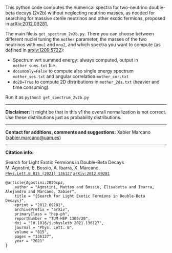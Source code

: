 This python code computes the numerical spectra for two-neutrino double-beta decays (2v2b) without neglecting neutrino masses, as needed for searching for massive sterile neutrinos and other exotic fermions, proposed in [arXiv:2012.09281.](https://arxiv.org/abs/2012.09281)

The main file is ``get_spectrum_2v2b.py``. There you can choose between different nuclei tuning the ``mother`` parameter, the masses of the two neutrinos with ``mnu1`` and ``mnu2``, 
and which spectra you want to compute (as defined in [arxiv:1209.5722](https://arxiv.org/abs/1209.5722)):
* Spectrum wrt summed energy: always computed, output in ``mother_sums.txt`` file.
* ``dosumonly=False`` to compute also single energy spectrum ``mother_ses.txt`` and angular correlation ``mother_cor.txt``
* ``do2D=True`` to compute 2D distributions in ``mother_2ds.txt`` (heavier and time consuming).

Run it as ``python3 get_spectrum_2v2b.py``

--- 
**Disclaimer:**
It might be that in this v1 the overall normalization is not correct. Use these distributions just as probability distributions. 

--- 
**Contact for additions, comments and suggestions:**
Xabier Marcano (xabier.marcano@uam.es)


--- 
**Citation info:**

Search for Light Exotic Fermions in Double-Beta Decays  
M. Agostini, E. Bossio, A. Ibarra, X. Marcano.  
[``Phys.Lett.B 815 (2021) 136127``](https://www.sciencedirect.com/science/article/pii/S0370269321000678?via%3Dihub)
[``arXiv:2012.09281``](https://arxiv.org/abs/2012.09281)

```
@article{Agostini:2020cpz,
    author = "Agostini, Matteo and Bossio, Elisabetta and Ibarra, Alejandro and Marcano, Xabier",
    title = "{Search for Light Exotic Fermions in Double-Beta Decays}",
    eprint = "2012.09281",
    archivePrefix = "arXiv",
    primaryClass = "hep-ph",
    reportNumber = "TUM-HEP 1306/20",
    doi = "10.1016/j.physletb.2021.136127",
    journal = "Phys. Lett. B",
    volume = "815",
    pages = "136127",
    year = "2021"
}
```

